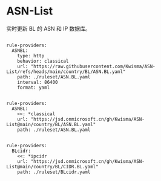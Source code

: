 
# ASN-List

实时更新 BL 的 ASN 和 IP 数据库。

<pre><code class="language-javascript">
rule-providers:
  ASNBL:
    type: http
    behavior: classical
    url: "https://raw.githubusercontent.com/Kwisma/ASN-List/refs/heads/main/country/BL/ASN.BL.yaml"
    path: ./ruleset/ASN.BL.yaml
    interval: 86400
    format: yaml
</code></pre>

<pre><code class="language-javascript">
rule-providers:
  ASNBL:
    <<: *classical
    url: "https://jsd.onmicrosoft.cn/gh/Kwisma/ASN-List@main/country/BL/ASN.BL.yaml"
    path: ./ruleset/ASN.BL.yaml
</code></pre>

<pre><code class="language-javascript">
rule-providers:
  BLcidr:
    <<: *ipcidr
    url: "https://jsd.onmicrosoft.cn/gh/Kwisma/ASN-List@main/country/BL/CIDR.BL.yaml"
    path: ./ruleset/BLcidr.yaml
</code></pre>